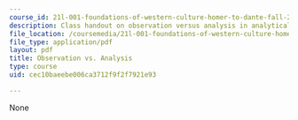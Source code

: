 ```yaml
---
course_id: 21l-001-foundations-of-western-culture-homer-to-dante-fall-2008
description: Class handout on observation versus analysis in analytical writing.
file_location: /coursemedia/21l-001-foundations-of-western-culture-homer-to-dante-fall-2008/cec10baeebe006ca3712f9f2f7921e93_obser_ver_anlsis.pdf
file_type: application/pdf
layout: pdf
title: Observation vs. Analysis
type: course
uid: cec10baeebe006ca3712f9f2f7921e93

---
```

None